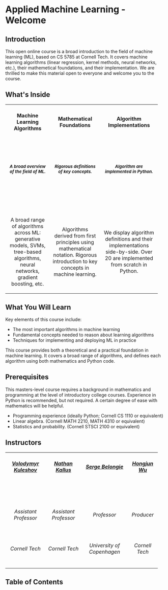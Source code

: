 # **Applied Machine Learning - Welcome**

## Introduction
This open online course is a broad introduction to the field of machine learning (ML), based on CS 5785 at Cornell Tech. 
It covers machine learning algorithms (linear regression, kernel methods, neural networks, etc.), their mathemetical foundations, and their implementation. 
We are thrilled to make this material open to everyone and welcome you to the course.

## What's Inside
<table style="table-layout: fixed; width: 95%;">
 <tr>
    <td><h4 style="text-align: center;"><strong>Machine Learning Algorithms</strong></h4></td>
    <td><h4 style="text-align: center;"><strong>Mathematical Foundations</strong></h4></td>
    <td><h4 style="text-align: center;"><strong>Algorithm Implementations</strong></h4></td>
 </tr>
  <tr>
    <td><h6 style="font-size:10px"><br></h6></td>
    <td><h6 style="font-size:10px"><br></h6></td>
    <td><h6 style="font-size:10px"><br></h6></td>
 </tr>
 <tr>
    <td><h6 style="font-size:13px; text-align: center;"><strong>A broad overview of the field of ML.</strong></h6></td>
    <td><h6 style="font-size:13px; text-align: center;"><strong>Rigorous definitions of key concepts.</strong></h6></td>
    <td><h6 style="font-size:13px; text-align: center;"><strong>Algorithm are implemented in Python.</strong></h6></td>
 </tr>
 <tr>
    <td><h6 style="font-size:15px"><br></h6></td>
    <td><h6 style="font-size:15px"><br></h6></td>
    <td><h6 style="font-size:15px"><br></h6></td>
 </tr>
 <tr>
    <td><p style="text-align: center;">A broad range of algorithms across ML: generative models, SVMs, tree-based algorithms, neural networks, gradient boosting, etc.</p></td>
    <td><p style="text-align: center;">Algorithms derived from first principles using mathematical notation. Rigorous introduction to key concepts in machine learning.</p></td>
    <td><p style="text-align: center;">We display algorithm definitions and their implementations side-by-side. Over 20 are implemented from scratch in Python.</p></td>
 </tr>
</table>

## What You Will Learn
Key elements of this course include:

* The most important algorithms in machine learning
* Fundamental concepts needed to reason about learning algorithms
* Techniques for implementing and deploying ML in practice

This course provides both a theoretical and a practical foundation in machine learning. It covers a broad range of algorithms, and defines each algorithm using both mathematics and Python code.

## Prerequisites

This masters-level course requires a background in mathematics and programming at the level of introductory college courses. Experience in Python is recommended, but not required. A certain degree of ease with mathematics will be helpful.

* Programming experience (ideally Python; Cornell CS 1110 or equivalent)
* Linear algebra. (Cornell MATH 2210, MATH 4310 or equivalent)
* Statistics and probability. (Cornell STSCI 2100 or equivalent)


## Instructors

<table style="table-layout: fixed; width: 95%;">
 <tr>
    <td><h5 style="text-align: center;"><strong><a href="https://www.cs.cornell.edu/~kuleshov/">Volodymyr Kuleshov</a></strong></h4></td>
    <td><h5 style="text-align: center;"><strong><a href="https://tech.cornell.edu/people/nathan-kallus/">Nathan Kallus</a></strong></h4></td>
    <td><h5 style="text-align: center;"><strong><a href="https://sergebelongie.github.io/">Serge Belongie</a></strong></h4></td>
    <td><h5 style="text-align: center;"><strong><a href="https://hongjunwu.com/">Hongjun Wu</a></strong></h4></td>
 </tr>
 <tr>
    <td><h6 style="font-size:10px"><br></h6></td>
    <td><h6 style="font-size:10px"><br></h6></td>
    <td><h6 style="font-size:10px"><br></h6></td>
 </tr>
 <tr>
    <td><h6 style="text-align: center;">Assistant Professor</b></td>
    <td><h6 style="text-align: center;">Assistant Professor</b></td>
    <td><h6 style="text-align: center;">Professor</b></td>
    <td><h6 style="text-align: center;">Producer</b></td>
 </tr>
 <tr>
    <td><h6 style="text-align: center;">Cornell Tech</b></td>
    <td><h6 style="text-align: center;">Cornell Tech</b></td>
    <td><h6 style="text-align: center;">University of Copenhagen</b></td>
    <td><h6 style="text-align: center;">Cornell Tech</b></td>
 </tr>
</table>


## Table of Contents

```{tableofcontents}
```
